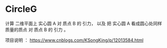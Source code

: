 # CircleG
计算 二维平面上 实心圆 A 对 质点 B 的 引力， 以及 把 实心圆 A 看成圆心处同样质量的质点 对 质点 B 的 引力 。 

项目说明 ：   https://www.cnblogs.com/KSongKing/p/12013584.html




